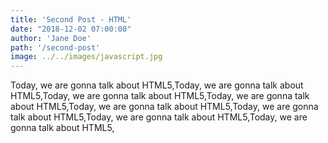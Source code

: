 ```yaml
---
title: 'Second Post - HTML'
date: "2018-12-02 07:00:00"
author: 'Jane Doe'
path: '/second-post'
image: ../../images/javascript.jpg
---
```


Today, we are gonna talk about HTML5,Today, we are gonna talk about HTML5,Today, we are gonna talk about HTML5,Today, we are gonna talk about HTML5,Today, we are gonna talk about HTML5,Today, we are gonna talk about HTML5,Today, we are gonna talk about HTML5,Today, we are gonna talk about HTML5,